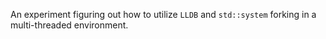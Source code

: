 An experiment figuring out how to utilize `LLDB` and `std::system` forking in a multi-threaded environment.
